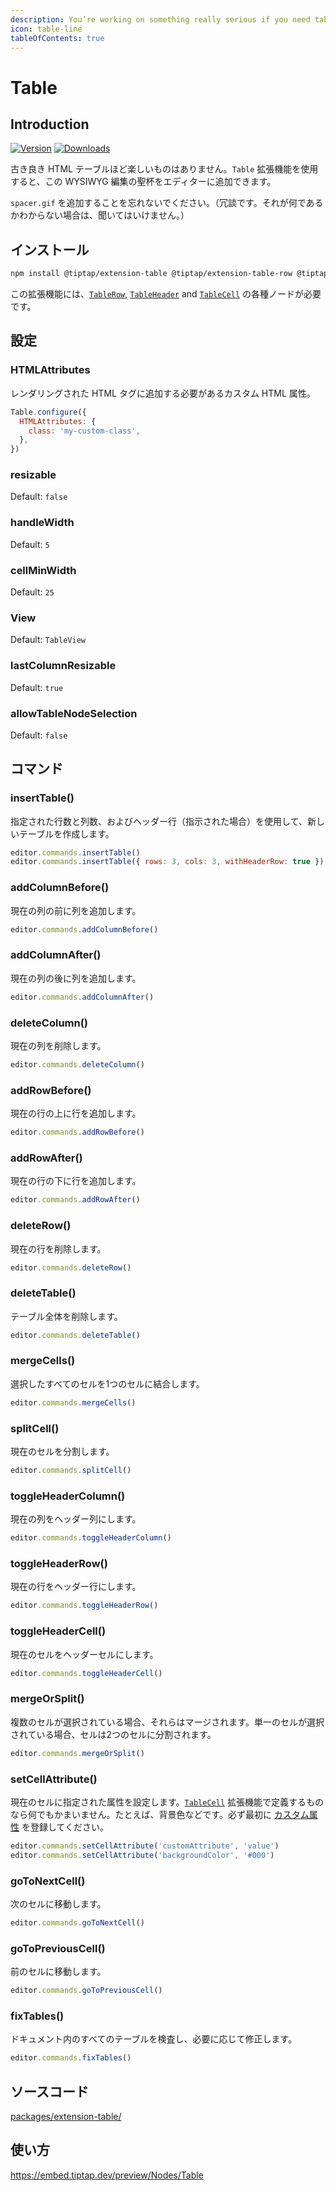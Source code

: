 ```yaml
---
description: You’re working on something really serious if you need tables inside a text editor.
icon: table-line
tableOfContents: true
---
```


# Table

## Introduction
[![Version](https://img.shields.io/npm/v/@tiptap/extension-table.svg?label=version)](https://www.npmjs.com/package/@tiptap/extension-table)
[![Downloads](https://img.shields.io/npm/dm/@tiptap/extension-table.svg)](https://npmcharts.com/compare/@tiptap/extension-table?minimal=true)

<!-- Nothing is as much fun as a good old HTML table. The `Table` extension enables you to add this holy grail of WYSIWYG editing to your editor. -->

<!-- Don’t forget to add a `spacer.gif`. (Just joking. If you don’t know what that is, don’t listen.) -->

古き良き HTML テーブルほど楽しいものはありません。`Table` 拡張機能を使用すると、この WYSIWYG 編集の聖杯をエディターに追加できます。

`spacer.gif` を追加することを忘れないでください。（冗談です。それが何であるかわからない場合は、聞いてはいけません。）

## インストール

```bash
npm install @tiptap/extension-table @tiptap/extension-table-row @tiptap/extension-table-header @tiptap/extension-table-cell
```

<!-- This extension requires the [`TableRow`](/api/nodes/table-row), [`TableHeader`](/api/nodes/table-header) and [`TableCell`](/api/nodes/table-cell) nodes. -->

この拡張機能には、[`TableRow`](/api/nodes/table-row), [`TableHeader`](/api/nodes/table-header) and [`TableCell`](/api/nodes/table-cell) の各種ノードが必要です。

## 設定

### HTMLAttributes
<!-- Custom HTML attributes that should be added to the rendered HTML tag. -->

レンダリングされた HTML タグに追加する必要があるカスタム HTML 属性。

```js
Table.configure({
  HTMLAttributes: {
    class: 'my-custom-class',
  },
})
```

### resizable
Default: `false`

### handleWidth
Default: `5`

### cellMinWidth
Default: `25`

### View
Default: `TableView`

### lastColumnResizable
Default: `true`

### allowTableNodeSelection
Default: `false`

## コマンド

### insertTable()
<!-- Creates a new table, with the specified number of rows and columns, and with a header row (if you tell it to). -->

指定された行数と列数、およびヘッダー行（指示された場合）を使用して、新しいテーブルを作成します。

```js
editor.commands.insertTable()
editor.commands.insertTable({ rows: 3, cols: 3, withHeaderRow: true })
```

### addColumnBefore()
<!-- Adds a column before the current column. -->

現在の列の前に列を追加します。

```js
editor.commands.addColumnBefore()
```

### addColumnAfter()
<!-- Adds a column after the current column. -->

現在の列の後に列を追加します。

```js
editor.commands.addColumnAfter()
```

### deleteColumn()
<!-- Deletes the current column. -->

現在の列を削除します。

```js
editor.commands.deleteColumn()
```

### addRowBefore()
<!-- Adds a row above the current row. -->

現在の行の上に行を追加します。

```js
editor.commands.addRowBefore()
```

### addRowAfter()
<!-- Adds a row below the current row. -->

現在の行の下に行を追加します。

```js
editor.commands.addRowAfter()
```

### deleteRow()
<!-- Deletes the current row. -->

現在の行を削除します。

```js
editor.commands.deleteRow()
```

### deleteTable()
<!-- Deletes the whole table. -->

テーブル全体を削除します。

```js
editor.commands.deleteTable()
```

### mergeCells()
<!-- Merge all selected cells to a single cell. -->

選択したすべてのセルを1つのセルに結合します。

```js
editor.commands.mergeCells()
```

### splitCell()
<!-- Splits the current cell. -->

現在のセルを分割します。

```js
editor.commands.splitCell()
```

### toggleHeaderColumn()
<!-- Makes the current column a header column. -->

現在の列をヘッダー列にします。

```js
editor.commands.toggleHeaderColumn()
```

### toggleHeaderRow()
<!-- Makes the current row a header row. -->

現在の行をヘッダー行にします。

```js
editor.commands.toggleHeaderRow()
```

### toggleHeaderCell()
<!-- Makes the current cell a header cell. -->

現在のセルをヘッダーセルにします。

```js
editor.commands.toggleHeaderCell()
```

### mergeOrSplit()
<!-- If multiple cells are selected, they are merged. If a single cell is selected, the cell is splitted into two cells. -->

複数のセルが選択されている場合、それらはマージされます。単一のセルが選択されている場合、セルは2つのセルに分割されます。

```js
editor.commands.mergeOrSplit()
```

### setCellAttribute()
<!-- Sets the given attribute for the current cell. Can be whatever you define on the [`TableCell`](/api/nodes/table-cell) extension, for example a background color. Just make sure to register [your custom attribute](/guide/custom-extensions#attributes) first. -->

現在のセルに指定された属性を設定します。[`TableCell`](/api/nodes/table-cell) 拡張機能で定義するものなら何でもかまいません。たとえば、背景色などです。必ず最初に [カスタム属性](/guide/custom-extensions#attributes) を登録してください。

```js
editor.commands.setCellAttribute('customAttribute', 'value')
editor.commands.setCellAttribute('backgroundColor', '#000')
```

### goToNextCell()
<!-- Go the next cell. -->

次のセルに移動します。

```js
editor.commands.goToNextCell()
```

### goToPreviousCell()
<!-- Go to the previous cell. -->

前のセルに移動します。

```js
editor.commands.goToPreviousCell()
```

### fixTables()
<!-- Inspects all tables in the document and fixes them, if necessary. -->

ドキュメント内のすべてのテーブルを検査し、必要に応じて修正します。

```js
editor.commands.fixTables()
```

## ソースコード
[packages/extension-table/](https://github.com/ueberdosis/tiptap/blob/main/packages/extension-table/)

## 使い方
https://embed.tiptap.dev/preview/Nodes/Table
